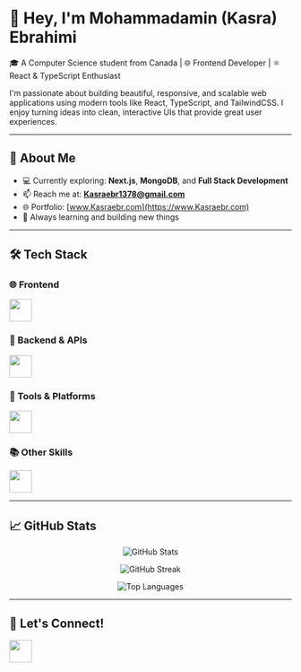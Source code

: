 # 👋 Hey, I'm Mohammadamin (Kasra) Ebrahimi

🎓 A Computer Science student from Canada | 🌐 Frontend Developer | ⚛️ React & TypeScript Enthusiast

I'm passionate about building beautiful, responsive, and scalable web applications using modern tools like React, TypeScript, and TailwindCSS. I enjoy turning ideas into clean, interactive UIs that provide great user experiences.

---

## 🚀 About Me

- 💻 Currently exploring: **Next.js**, **MongoDB**, and **Full Stack Development**
- 📫 Reach me at: **Kasraebr1378@gmail.com**
- 🌐 Portfolio: [www.Kasraebr.com](https://www.Kasraebr.com)
- 🧠 Always learning and building new things

---

## 🛠️ Tech Stack

### 🌐 Frontend
<p>
  <img src="https://skillicons.dev/icons?i=html,css,js,ts,react,next,tailwind,sass,bootstrap" height="40"/>
</p>

### 🧠 Backend & APIs
<p>
  <img src="https://skillicons.dev/icons?i=nodejs,express,mongodb,graphql,postman" height="40"/>
</p>

### 🧰 Tools & Platforms
<p>
  <img src="https://skillicons.dev/icons?i=git,github,figma,vercel,webpack" height="40"/>
</p>

### 📚 Other Skills
<p>
  <img src="https://skillicons.dev/icons?i=python,java,photoshop,illustrator,blender" height="40"/>
</p>

---

## 📈 GitHub Stats

<p align="center">
  <img src="https://github-readme-stats.vercel.app/api?username=kasra-ebr&show_icons=true&theme=radical" alt="GitHub Stats" />
</p>

<p align="center">
  <img src="https://github-readme-streak-stats.herokuapp.com/?user=kasra-ebr&theme=radical" alt="GitHub Streak" />
</p>

<p align="center">
  <img src="https://github-readme-stats.vercel.app/api/top-langs/?username=kasra-ebr&layout=compact&theme=radical" alt="Top Languages" />
</p>

---

## 🤝 Let's Connect!

<p>
  <a href="https://linkedin.com/in/kasra-ebrahimi" target="_blank">
    <img src="https://skillicons.dev/icons?i=linkedin" height="40" />
  </a>
</p>
